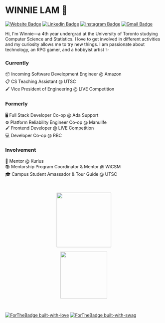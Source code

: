 # WINNIE LAM 🌻
[![Website Badge](https://img.shields.io/badge/-Website-black?style=flat&logo=github&logoColor=white&link=https://winnllam.github.io/)](https://winnllam.github.io)
[![Linkedin Badge](https://img.shields.io/badge/-LinkedIn-blue?style=flat&logo=Linkedin&logoColor=white&link=https://www.linkedin.com/in/winnllam/)](https://www.linkedin.com/in/winnllam/)
[![Instagram Badge](https://img.shields.io/badge/-Instagram-purple?style=flat&logo=instagram&logoColor=white&link=https://instagram.com/winnllam/)](https://instagram.com/winnllam)
[![Gmail Badge](https://img.shields.io/badge/-Gmail-red?style=flat&logo=Gmail&logoColor=white&link=mailto:winnie.lam540@gmail.com)](mailto:winnie.lam540@gmail.com)

Hi, I'm Winnie—a 4th year undergrad at the University of Toronto studying Computer Science and Statistics. I love to get involved in different activities and my curiosity allows me to try new things. I am passionate about technology, an RPG gamer, and a hobbyist artist ✨

### Currently
📦 Incoming Software Development Engineer @ Amazon <br />
📋 CS Teaching Assistant @ UTSC <br />
🖌️ Vice President of Engineering @ LIVE Competition

### Formerly
🖥️ Full Stack Developer Co-op @ Ada Support <br />
⚙️ Platform Reliability Engineer Co-op @ Manulife <br />
🖌️ Frontend Developer @ LIVE Competition <br />
💻 Developer Co-op @ RBC

### Involvement
🙇‍ Mentor @ Kurius <br />
📚 Mentorship Program Coordinator & Mentor @ WiCSM <br />
🎓 Campus Student Amassador & Tour Guide @ UTSC

<br>
<p align=center>
   <img height=175 align="center" src="https://github-readme-stats.vercel.app/api?username=winnllam&show_icons=true&theme=dracula"/>
</p>
<p align=center>
   <img height=150 src="https://github-readme-streak-stats.herokuapp.com?user=winnllam&theme=material-palenight&date_format=M%20j%5B%2C%20Y%5D"/>
</p>
<br>

[![ForTheBadge built-with-love](http://ForTheBadge.com/images/badges/built-with-love.svg)](https://github.com/winnllam/)
[![ForTheBadge built-with-swag](http://ForTheBadge.com/images/badges/built-with-swag.svg)](https://github.com/winnllam/)

